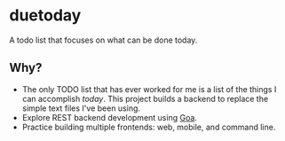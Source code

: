 # duetoday
A todo list that focuses on what can be done today.

## Why?

- The only TODO list that has ever worked for me is a list of the things I can accomplish *today*.  This project builds a backend to replace the simple text files I've been using.
- Explore REST backend development using [Goa](http://goa.design).
- Practice building multiple frontends:  web, mobile, and command line.